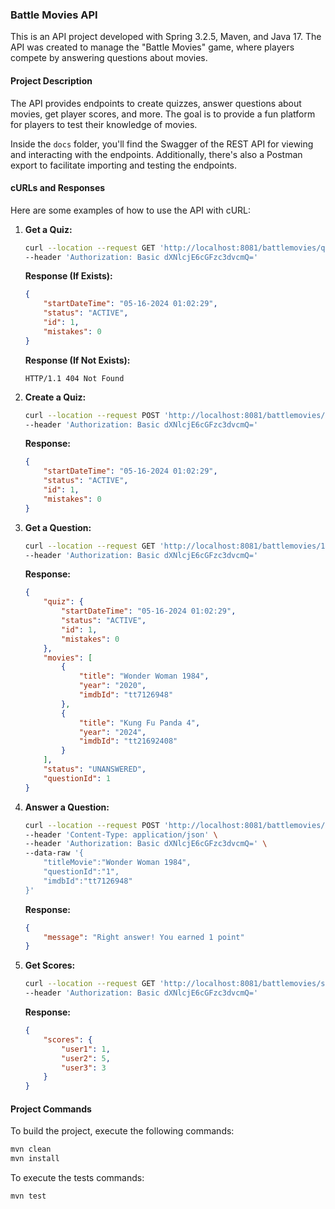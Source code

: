 ### Battle Movies API

This is an API project developed with Spring 3.2.5, Maven, and Java 17. The API was created to manage the "Battle Movies" game, where players compete by answering questions about movies.

#### Project Description

The API provides endpoints to create quizzes, answer questions about movies, get player scores, and more. The goal is to provide a fun platform for players to test their knowledge of movies.

Inside the `docs` folder, you'll find the Swagger of the REST API for viewing and interacting with the endpoints. Additionally, there's also a Postman export to facilitate importing and testing the endpoints.

#### cURLs and Responses

Here are some examples of how to use the API with cURL:

1. **Get a Quiz:**
    ```bash
    curl --location --request GET 'http://localhost:8081/battlemovies/quiz' \
    --header 'Authorization: Basic dXNlcjE6cGFzc3dvcmQ='
    ```
   **Response (If Exists):**
    ```json
    {
        "startDateTime": "05-16-2024 01:02:29",
        "status": "ACTIVE",
        "id": 1,
        "mistakes": 0
    }
    ```
   **Response (If Not Exists):**
    ```
    HTTP/1.1 404 Not Found
    ```

2. **Create a Quiz:**
    ```bash
    curl --location --request POST 'http://localhost:8081/battlemovies/quiz/start' \
    --header 'Authorization: Basic dXNlcjE6cGFzc3dvcmQ='
    ```
   **Response:**
    ```json
    {
        "startDateTime": "05-16-2024 01:02:29",
        "status": "ACTIVE",
        "id": 1,
        "mistakes": 0
    }
    ```

3. **Get a Question:**
    ```bash
    curl --location --request GET 'http://localhost:8081/battlemovies/1/question' \
    --header 'Authorization: Basic dXNlcjE6cGFzc3dvcmQ='
    ```
   **Response:**
    ```json
    {
        "quiz": {
            "startDateTime": "05-16-2024 01:02:29",
            "status": "ACTIVE",
            "id": 1,
            "mistakes": 0
        },
        "movies": [
            {
                "title": "Wonder Woman 1984",
                "year": "2020",
                "imdbId": "tt7126948"
            },
            {
                "title": "Kung Fu Panda 4",
                "year": "2024",
                "imdbId": "tt21692408"
            }
        ],
        "status": "UNANSWERED",
        "questionId": 1
    }
    ```

4. **Answer a Question:**
    ```bash
    curl --location --request POST 'http://localhost:8081/battlemovies/1/answer' \
    --header 'Content-Type: application/json' \
    --header 'Authorization: Basic dXNlcjE6cGFzc3dvcmQ=' \
    --data-raw '{
        "titleMovie":"Wonder Woman 1984",
        "questionId":"1",
        "imdbId":"tt7126948"
    }'
    ```
   **Response:**
    ```json
    {
        "message": "Right answer! You earned 1 point"
    }
    ```

5. **Get Scores:**
    ```bash
    curl --location --request GET 'http://localhost:8081/battlemovies/score' \
    --header 'Authorization: Basic dXNlcjE6cGFzc3dvcmQ='
    ```
   **Response:**
    ```json
    {
        "scores": {
            "user1": 1,
            "user2": 5,
            "user3": 3
        }
    }
    ```

#### Project Commands

To build the project, execute the following commands:

```bash
mvn clean
mvn install
```

To execute the tests commands:
```bash
mvn test
```